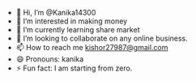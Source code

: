 - 👋 Hi, I’m @Kanika14300
- 👀 I’m interested in making money
- 🌱 I’m currently learning share market
- 💞️ I’m looking to collaborate on any online business.
- 📫 How to reach me kishor27987@gmail.com
- 😄 Pronouns: kanika
- ⚡ Fun fact: I am starting from zero.

<!---
Kanika14300/Kanika14300 is a ✨ special ✨ repository because its `README.md` (this file) appears on your GitHub profile.
You can click the Preview link to take a look at your changes.
--->
